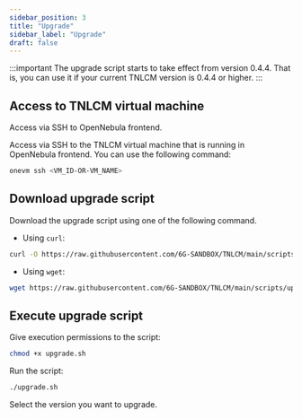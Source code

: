 ```yaml
---
sidebar_position: 3
title: "Upgrade"
sidebar_label: "Upgrade"
draft: false
---
```


:::important
The upgrade script starts to take effect from version 0.4.4. That is, you can use it if your current TNLCM version is 0.4.4 or higher.
:::

## Access to TNLCM virtual machine

Access via SSH to OpenNebula frontend.

Access via SSH to the TNLCM virtual machine that is running in OpenNebula frontend. You can use the following command:

```bash
onevm ssh <VM_ID-OR-VM_NAME>
```

## Download upgrade script

Download the upgrade script using one of the following command.

- Using `curl`:

```bash
curl -O https://raw.githubusercontent.com/6G-SANDBOX/TNLCM/main/scripts/upgrade.sh
```

- Using `wget`:

```bash
wget https://raw.githubusercontent.com/6G-SANDBOX/TNLCM/main/scripts/upgrade.sh
```

## Execute upgrade script

Give execution permissions to the script:

```bash
chmod +x upgrade.sh
```

Run the script:

```bash
./upgrade.sh
```

Select the version you want to upgrade.
